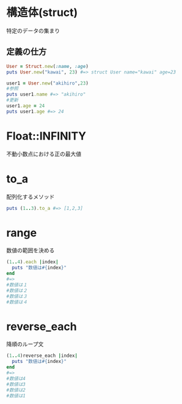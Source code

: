 # 構造体(struct)

特定のデータの集まり

## 定義の仕方

```ruby
User = Struct.new(:name, :age)
puts User.new("kawai", 23) #=> struct User name="kawai" age=23
```

```ruby
user1 = User.new("akihiro",23)
#参照
puts user1.name #=> "akihiro"
#更新
user1.age = 24
puts user1.age #=> 24
```

# Float::INFINITY
不動小数点における正の最大値

# to_a 
配列化するメソッド

```ruby
puts (1..3).to_a #=> [1,2,3]
```

# range
数値の範囲を決める

```ruby
(1..4).each |index|
  puts "数値は#{index}"
end
#=> 
#数値は１
#数値は２
#数値は３
#数値は４
```

# reverse_each
降順のループ文

```ruby
(1..4)reverse_each |index|
  puts "数値は#{index}"
end
#=> 
#数値は4
#数値は3
#数値は2
#数値は1
```

